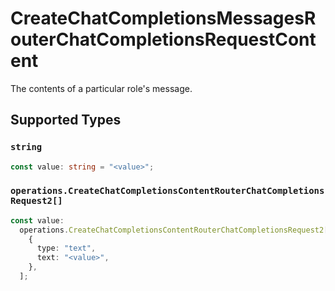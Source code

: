 # CreateChatCompletionsMessagesRouterChatCompletionsRequestContent

The contents of a particular role's message.


## Supported Types

### `string`

```typescript
const value: string = "<value>";
```

### `operations.CreateChatCompletionsContentRouterChatCompletionsRequest2[]`

```typescript
const value:
  operations.CreateChatCompletionsContentRouterChatCompletionsRequest2[] = [
    {
      type: "text",
      text: "<value>",
    },
  ];
```

